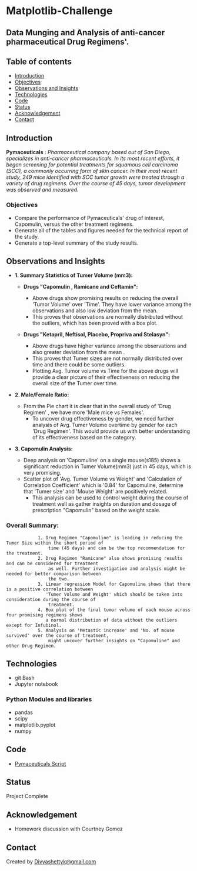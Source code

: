 # Matplotlib-Challenge## Data Munging and Analysis of anti-cancer pharmaceutical Drug Regimens'.## Table of contents* [Introduction ](#introduction )* [Objectives ](#objectives)* [Observations and Insights ](#observations-and-insights)* [Technologies](#technologies)* [Code](#code)* [Status](#status)* [Acknowledgement ](#acknowledgement )* [Contact](#contact)## Introduction__Pymaceuticals__  : *Pharmaceutical company based out of San Diego, specializes in anti-cancer pharmaceuticals. In its most recent efforts, it began screening for potential treatments for squamous cell carcinoma (SCC), a commonly occurring form of skin cancer. In their most recent study, 249 mice identified with SCC tumor growth were treated through a variety of drug regimens. Over the course of 45 days, tumor development was observed and measured.*### Objectives - Compare the performance of Pymaceuticals' drug of interest, Capomulin, versus the other treatment regimens. - Generate all of the tables and figures needed for the technical report of the study.- Generate a top-level summary of the study results.## Observations and Insights - __1. Summary Statistics of Tumer Volume (mm3):__  	       - __Drugs  "Capomulin , Ramicane and Ceftamin":__          - Above drugs show promising results on reducing the overall 'Tumor Volume' over 'Time'. They           have lower variance among the observations and also low deviation from the mean.                             - This proves that observations are normally distributed without the outliers, which has been            proved with a box plot.                                  - __Drugs  "Ketapril, Neftisol, Placebo, Propriva and Stelasyn":__          - Above drugs have higher variance among the observations and also greater deviation from the            mean .                                   - This proves that Tumer sizes are not normally distributed over time and there could be             some outliers.           - Plotting Avg. Tumor volume vs Time for the above drugs will provide a clear picture of their             effectiveness on reducing the overall size of the Tumer over time.- __2. Male/Female Ratio:__ 	- From the Pie chart it is clear that in the overall study of 'Drug Regimen' , we have more              'Male mice vs Females'. 		 - To uncover drug effectiveness by gender, we need further analysis of Avg. Tumer Volume		    overtime by gender for each 'Drug Regimen'. This would provide us with better 		    understanding of its effectiveness based on the category.	 - __3. Capomulin Analysis:__ 	 - Deep analysis on 'Capomuline' on a single mouse(s185) shows a significant reduction in Tumer               Volume(mm3)  just in 45 days, which is very promising.	- Scatter plot of 'Avg. Tumer Volume vs Weight' and 'Calculation of Correlation Coefficient' which              is '0.84' for Capomuline, determine that 'Tumer size' and 'Mouse Weight' are positively related.		 - This analysis can be used to control weight during the course of treatment well as gather 		   insights on duration and dosage of prescription "Capomulin"  based on the weight scale.### Overall Summary:                 1. Drug Regimen "Capomuline" is leading in reducing the Tumer Size within the short period of                    time (45 days) and can be the top recommendation for the treatment.                 2. Drug Regimen "Ramicane" also shows promising results and can be considered for treatment                     as well. Further investigation and analysis might be needed for better comparison between                     the two.                 3. Linear regression Model for Capomuline shows that there is a positive correlation between                    'Tumer Volume and Weight' which should be taken into consideration during the course of                    treatment.                4. Box plot of the final tumor volume of each mouse across four promising regimens shows                    a normal distribution of data without the outliers except for Infubinol.                5. Analysis on 'Metastic increase' and 'No. of mouse survived' over the course of treatment,                     might uncover further insights on "Capomuline" and other Drug Regimen.## Technologies* git Bash* Jupyter notebook### Python Modules and libraries* pandas * scipy* matplotlib.pyplot* numpy## Code - [Pymaceuticals Script](/Pymaceuticals/pymaceuticals_starter.ipynb)## StatusProject Complete## Acknowledgement - Homework discussion with Courtney Gomez## ContactCreated by [Divyashettyk@gmail.com](#divyashettyk@gmail.com)